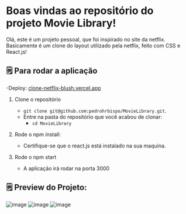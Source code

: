 
# Boas vindas ao repositório do projeto Movie Library!

Olá, este é um projeto pessoal, que foi inspirado no site da netflix. Basicamente é um clone do layout utilizado pela netflix, feito com CSS e React.js!

## 🗒 Para rodar a aplicação

-Deploy: <a href="http://clone-netflix-blush.vercel.app">clone-netflix-blush.vercel.app</a>

1. Clone o repositório

   - `git clone git@github.com:pedrohrbispo/MovieLibrary.git`.
   - Entre na pasta do repositório que você acabou de clonar:
     - `cd MovieLibrary`

2. Rode o npm install:
   - Certifique-se que o react.js está instalado na sua maquina.


3. Rode o npm start

   - A aplicação irá rodar na porta 3000

## 🗒 Preview do Projeto: 
![image](https://user-images.githubusercontent.com/73143582/133825756-cb8d35af-8253-434e-b730-c783faed29b5.png)
![image](https://user-images.githubusercontent.com/73143582/133825937-8c7ff8fc-55e8-45bc-a126-12287b5d4c14.png)
![image](https://user-images.githubusercontent.com/73143582/133825905-86f60bab-cb4b-434f-900d-99dfdbcb895c.png)
